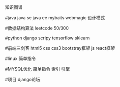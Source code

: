 知识图谱

#java
java se
java ee
mybaits
webmagic
设计模式

#数据结构算法
leetcode 50/300

#python
django
scripy
tensorflow
sklearn

#前端三剑客
html5
css
css3
bootstray框架
js
react框架

#linux
简单指令

#MYSQL优化
简单指令
索引
引擎

#项目
django论坛

